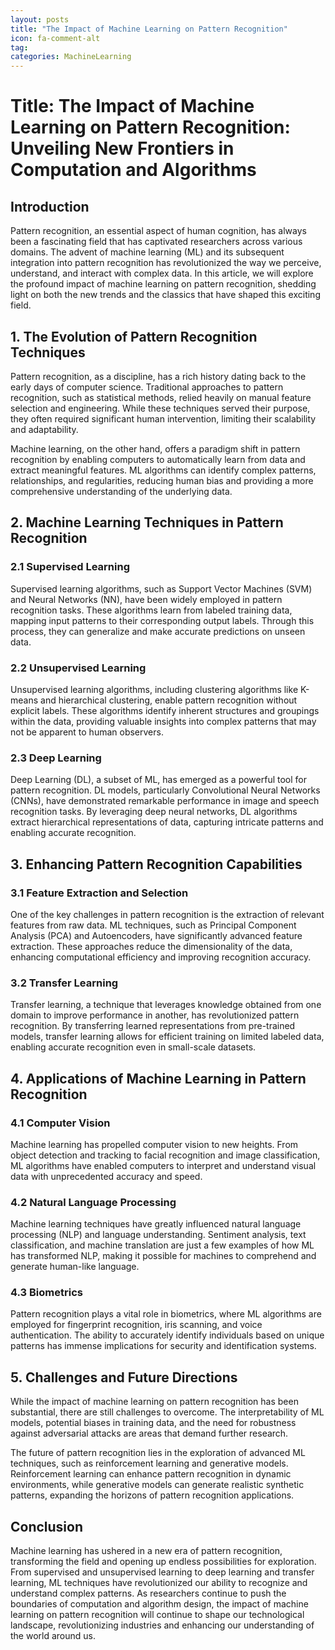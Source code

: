 ```yaml
---
layout: posts
title: "The Impact of Machine Learning on Pattern Recognition"
icon: fa-comment-alt
tag:      
categories: MachineLearning
---
```



# Title: The Impact of Machine Learning on Pattern Recognition: Unveiling New Frontiers in Computation and Algorithms

## Introduction

Pattern recognition, an essential aspect of human cognition, has always been a fascinating field that has captivated researchers across various domains. The advent of machine learning (ML) and its subsequent integration into pattern recognition has revolutionized the way we perceive, understand, and interact with complex data. In this article, we will explore the profound impact of machine learning on pattern recognition, shedding light on both the new trends and the classics that have shaped this exciting field.

## 1. The Evolution of Pattern Recognition Techniques

Pattern recognition, as a discipline, has a rich history dating back to the early days of computer science. Traditional approaches to pattern recognition, such as statistical methods, relied heavily on manual feature selection and engineering. While these techniques served their purpose, they often required significant human intervention, limiting their scalability and adaptability.

Machine learning, on the other hand, offers a paradigm shift in pattern recognition by enabling computers to automatically learn from data and extract meaningful features. ML algorithms can identify complex patterns, relationships, and regularities, reducing human bias and providing a more comprehensive understanding of the underlying data.

## 2. Machine Learning Techniques in Pattern Recognition

### 2.1 Supervised Learning
Supervised learning algorithms, such as Support Vector Machines (SVM) and Neural Networks (NN), have been widely employed in pattern recognition tasks. These algorithms learn from labeled training data, mapping input patterns to their corresponding output labels. Through this process, they can generalize and make accurate predictions on unseen data.

### 2.2 Unsupervised Learning
Unsupervised learning algorithms, including clustering algorithms like K-means and hierarchical clustering, enable pattern recognition without explicit labels. These algorithms identify inherent structures and groupings within the data, providing valuable insights into complex patterns that may not be apparent to human observers.

### 2.3 Deep Learning
Deep Learning (DL), a subset of ML, has emerged as a powerful tool for pattern recognition. DL models, particularly Convolutional Neural Networks (CNNs), have demonstrated remarkable performance in image and speech recognition tasks. By leveraging deep neural networks, DL algorithms extract hierarchical representations of data, capturing intricate patterns and enabling accurate recognition.

## 3. Enhancing Pattern Recognition Capabilities

### 3.1 Feature Extraction and Selection
One of the key challenges in pattern recognition is the extraction of relevant features from raw data. ML techniques, such as Principal Component Analysis (PCA) and Autoencoders, have significantly advanced feature extraction. These approaches reduce the dimensionality of the data, enhancing computational efficiency and improving recognition accuracy.

### 3.2 Transfer Learning
Transfer learning, a technique that leverages knowledge obtained from one domain to improve performance in another, has revolutionized pattern recognition. By transferring learned representations from pre-trained models, transfer learning allows for efficient training on limited labeled data, enabling accurate recognition even in small-scale datasets.

## 4. Applications of Machine Learning in Pattern Recognition

### 4.1 Computer Vision
Machine learning has propelled computer vision to new heights. From object detection and tracking to facial recognition and image classification, ML algorithms have enabled computers to interpret and understand visual data with unprecedented accuracy and speed.

### 4.2 Natural Language Processing
Machine learning techniques have greatly influenced natural language processing (NLP) and language understanding. Sentiment analysis, text classification, and machine translation are just a few examples of how ML has transformed NLP, making it possible for machines to comprehend and generate human-like language.

### 4.3 Biometrics
Pattern recognition plays a vital role in biometrics, where ML algorithms are employed for fingerprint recognition, iris scanning, and voice authentication. The ability to accurately identify individuals based on unique patterns has immense implications for security and identification systems.

## 5. Challenges and Future Directions

While the impact of machine learning on pattern recognition has been substantial, there are still challenges to overcome. The interpretability of ML models, potential biases in training data, and the need for robustness against adversarial attacks are areas that demand further research.

The future of pattern recognition lies in the exploration of advanced ML techniques, such as reinforcement learning and generative models. Reinforcement learning can enhance pattern recognition in dynamic environments, while generative models can generate realistic synthetic patterns, expanding the horizons of pattern recognition applications.

## Conclusion

Machine learning has ushered in a new era of pattern recognition, transforming the field and opening up endless possibilities for exploration. From supervised and unsupervised learning to deep learning and transfer learning, ML techniques have revolutionized our ability to recognize and understand complex patterns. As researchers continue to push the boundaries of computation and algorithm design, the impact of machine learning on pattern recognition will continue to shape our technological landscape, revolutionizing industries and enhancing our understanding of the world around us.